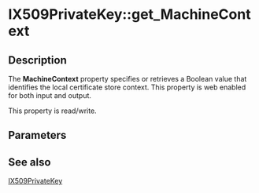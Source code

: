 # IX509PrivateKey::get_MachineContext

## Description

The **MachineContext** property specifies or retrieves a Boolean value that identifies the local certificate store context. This property is web enabled for both input and output.

This property is read/write.

## Parameters

## See also

[IX509PrivateKey](https://learn.microsoft.com/windows/desktop/api/certenroll/nn-certenroll-ix509privatekey)